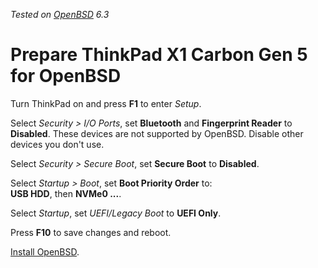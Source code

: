 _Tested on [OpenBSD](/openbsd/) 6.3_

# Prepare ThinkPad X1&nbsp;Carbon&nbsp;Gen&nbsp;5 for OpenBSD

Turn ThinkPad on and press **F1** to enter _Setup_.

Select _Security > I/O Ports_, set **Bluetooth** and **Fingerprint
Reader** to **Disabled**. These devices are not supported by OpenBSD.
Disable other devices you don't use.

Select _Security > Secure Boot_, set **Secure Boot** to **Disabled**.

Select _Startup > Boot_, set **Boot Priority Order** to:<br> **USB
HDD**, then **NVMe0 ...**.

Select _Startup_, set _UEFI/Legacy Boot_ to **UEFI Only**.

Press **F10** to save changes and reboot.

[Install OpenBSD](install.html).
